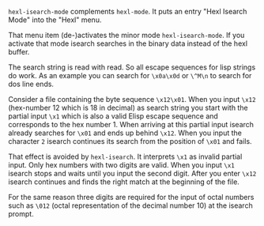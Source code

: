 `hexl-isearch-mode` complements `hexl-mode`.
It puts an entry "Hexl Isearch Mode" into the "Hexl" menu.

That menu item (de-)activates the minor mode `hexl-isearch-mode`. If you activate that mode isearch searches in the binary data instead of the hexl buffer.

The search string is read with read. So all escape sequences for lisp strings do work. As an example you can search for `\x0a\x0d` or `\^M\n` to search for dos line ends.

Consider a file containing the byte sequence `\x12\x01`. When you input `\x12` (hex-number 12 which is 18 in decimal) as search string you start with the partial input `\x1` which is also a valid Elisp escape sequence and corresponds to the hex number 1. When arriving at this partial input isearch already searches for `\x01` and ends up behind `\x12`. When you input the character `2` isearch continues its search from the position of `\x01` and fails.

That effect is avoided by `hexl-isearch`. It interprets `\x1` as invalid partial input. Only hex numbers with two digits are valid. When you input `\x1` isearch stops and waits until you input the second digit. After you enter `\x12` isearch continues and finds the right match at the beginning of the file.

For the same reason three digits are required for the input of octal numbers such as `\012` (octal representation of the decimal number 10) at the isearch prompt.


